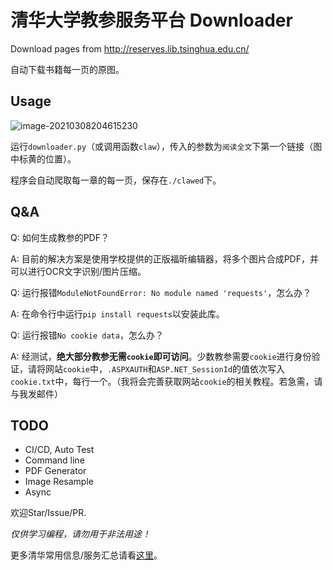# 清华大学教参服务平台 Downloader
Download pages from http://reserves.lib.tsinghua.edu.cn/

自动下载书籍每一页的原图。

## Usage

![image-20210308204615230](https://i.loli.net/2021/03/08/zVAYweuK7cHk5os.png)

运行`downloader.py`（或调用函数`claw`），传入的参数为`阅读全文`下第一个链接（图中标黄的位置）。

程序会自动爬取每一章的每一页，保存在`./clawed`下。

## Q&A

Q: 如何生成教参的PDF？

A: 目前的解决方案是使用学校提供的正版福昕编辑器，将多个图片合成PDF，并可以进行OCR文字识别/图片压缩。

Q: 运行报错`ModuleNotFoundError: No module named 'requests'`，怎么办？

A: 在命令行中运行`pip install requests`以安装此库。

Q: 运行报错`No cookie data`，怎么办？

A: 经测试，**绝大部分教参无需`cookie`即可访问**。少数教参需要`cookie`进行身份验证，请将网站`cookie`中，`.ASPXAUTH`和`ASP.NET_SessionId`的值依次写入`cookie.txt`中，每行一个。（我将会完善获取网站`cookie`的相关教程。若急需，请与我发邮件）

## TODO
- CI/CD, Auto Test
- Command line
- PDF Generator
- Image Resample
- Async

欢迎Star/Issue/PR.

*仅供学习编程，请勿用于非法用途！*

更多清华常用信息/服务汇总请看[这里](https://github.com/ZenithalHourlyRate/thuservices)。